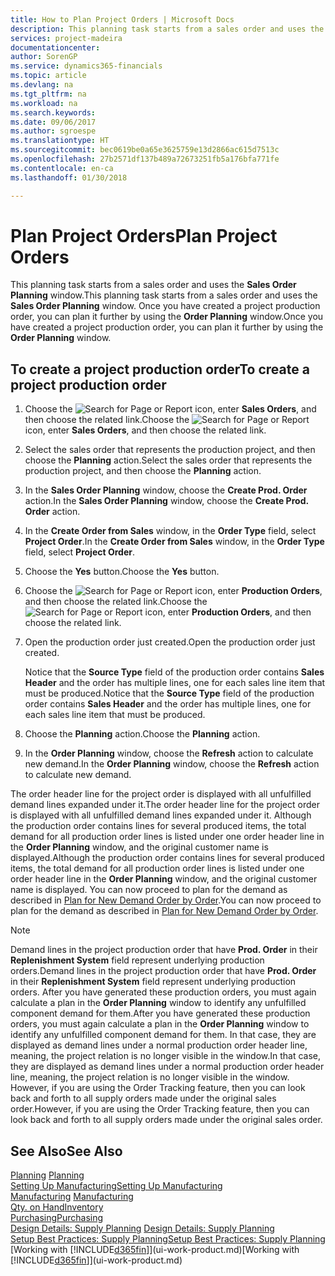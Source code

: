 ```yaml
---
title: How to Plan Project Orders | Microsoft Docs
description: This planning task starts from a sales order and uses the **Sales Order Planning** window. Once you have created a project production order, you can plan it further by using the **Order Planning** window.
services: project-madeira
documentationcenter: 
author: SorenGP
ms.service: dynamics365-financials
ms.topic: article
ms.devlang: na
ms.tgt_pltfrm: na
ms.workload: na
ms.search.keywords: 
ms.date: 09/06/2017
ms.author: sgroespe
ms.translationtype: HT
ms.sourcegitcommit: bec0619be0a65e3625759e13d2866ac615d7513c
ms.openlocfilehash: 27b2571df137b489a72673251fb5a176bfa771fe
ms.contentlocale: en-ca
ms.lasthandoff: 01/30/2018

---
```

# <a name="plan-project-orders"></a><span data-ttu-id="c5999-104">Plan Project Orders</span><span class="sxs-lookup"><span data-stu-id="c5999-104">Plan Project Orders</span></span>
<span data-ttu-id="c5999-105">This planning task starts from a sales order and uses the **Sales Order Planning** window.</span><span class="sxs-lookup"><span data-stu-id="c5999-105">This planning task starts from a sales order and uses the **Sales Order Planning** window.</span></span> <span data-ttu-id="c5999-106">Once you have created a project production order, you can plan it further by using the **Order Planning** window.</span><span class="sxs-lookup"><span data-stu-id="c5999-106">Once you have created a project production order, you can plan it further by using the **Order Planning** window.</span></span>  

## <a name="to-create-a-project-production-order"></a><span data-ttu-id="c5999-107">To create a project production order</span><span class="sxs-lookup"><span data-stu-id="c5999-107">To create a project production order</span></span>  

1.  <span data-ttu-id="c5999-108">Choose the ![Search for Page or Report](media/ui-search/search_small.png "Search for Page or Report icon") icon, enter **Sales Orders**, and then choose the related link.</span><span class="sxs-lookup"><span data-stu-id="c5999-108">Choose the ![Search for Page or Report](media/ui-search/search_small.png "Search for Page or Report icon") icon, enter **Sales Orders**, and then choose the related link.</span></span>  
2.  <span data-ttu-id="c5999-109">Select the sales order that represents the production project, and then choose the **Planning** action.</span><span class="sxs-lookup"><span data-stu-id="c5999-109">Select the sales order that represents the production project, and then choose the **Planning** action.</span></span>  
4.  <span data-ttu-id="c5999-110">In the **Sales Order Planning** window, choose  the **Create Prod. Order** action.</span><span class="sxs-lookup"><span data-stu-id="c5999-110">In the **Sales Order Planning** window, choose  the **Create Prod. Order** action.</span></span>  
5.  <span data-ttu-id="c5999-111">In the **Create Order from Sales** window, in the **Order Type** field, select **Project Order**.</span><span class="sxs-lookup"><span data-stu-id="c5999-111">In the **Create Order from Sales** window, in the **Order Type** field, select **Project Order**.</span></span>  
6.  <span data-ttu-id="c5999-112">Choose the **Yes** button.</span><span class="sxs-lookup"><span data-stu-id="c5999-112">Choose the **Yes** button.</span></span>  
7.  <span data-ttu-id="c5999-113">Choose the ![Search for Page or Report](media/ui-search/search_small.png "Search for Page or Report icon") icon, enter **Production Orders**, and then choose the related link.</span><span class="sxs-lookup"><span data-stu-id="c5999-113">Choose the ![Search for Page or Report](media/ui-search/search_small.png "Search for Page or Report icon") icon, enter **Production Orders**, and then choose the related link.</span></span>
8. <span data-ttu-id="c5999-114">Open the production order just created.</span><span class="sxs-lookup"><span data-stu-id="c5999-114">Open the production order just created.</span></span>  

    <span data-ttu-id="c5999-115">Notice that the **Source Type** field of the production order contains **Sales Header** and the order has multiple lines, one for each sales line item that must be produced.</span><span class="sxs-lookup"><span data-stu-id="c5999-115">Notice that the **Source Type** field of the production order contains **Sales Header** and the order has multiple lines, one for each sales line item that must be produced.</span></span>  
9. <span data-ttu-id="c5999-116">Choose the **Planning** action.</span><span class="sxs-lookup"><span data-stu-id="c5999-116">Choose the **Planning** action.</span></span>
10. <span data-ttu-id="c5999-117">In the **Order Planning** window, choose the **Refresh** action to calculate new demand.</span><span class="sxs-lookup"><span data-stu-id="c5999-117">In the **Order Planning** window, choose the **Refresh** action to calculate new demand.</span></span>  

<span data-ttu-id="c5999-118">The order header line for the project order is displayed with all unfulfilled demand lines expanded under it.</span><span class="sxs-lookup"><span data-stu-id="c5999-118">The order header line for the project order is displayed with all unfulfilled demand lines expanded under it.</span></span> <span data-ttu-id="c5999-119">Although the production order contains lines for several produced items, the total demand for all production order lines is listed under one order header line in the **Order Planning** window, and the original customer name is displayed.</span><span class="sxs-lookup"><span data-stu-id="c5999-119">Although the production order contains lines for several produced items, the total demand for all production order lines is listed under one order header line in the **Order Planning** window, and the original customer name is displayed.</span></span> <span data-ttu-id="c5999-120">You can now proceed to plan for the demand as described in [Plan for New Demand Order by Order](production-how-to-plan-for-new-demand.md).</span><span class="sxs-lookup"><span data-stu-id="c5999-120">You can now proceed to plan for the demand as described in [Plan for New Demand Order by Order](production-how-to-plan-for-new-demand.md).</span></span>  

> [!NOTE]  
>  <span data-ttu-id="c5999-121">Demand lines in the project production order that have **Prod. Order** in their **Replenishment System** field represent underlying production orders.</span><span class="sxs-lookup"><span data-stu-id="c5999-121">Demand lines in the project production order that have **Prod. Order** in their **Replenishment System** field represent underlying production orders.</span></span> <span data-ttu-id="c5999-122">After you have generated these production orders, you must again calculate a plan in the **Order Planning** window to identify any unfulfilled component demand for them.</span><span class="sxs-lookup"><span data-stu-id="c5999-122">After you have generated these production orders, you must again calculate a plan in the **Order Planning** window to identify any unfulfilled component demand for them.</span></span> <span data-ttu-id="c5999-123">In that case, they are displayed as demand lines under a normal production order header line, meaning, the project relation is no longer visible in the window.</span><span class="sxs-lookup"><span data-stu-id="c5999-123">In that case, they are displayed as demand lines under a normal production order header line, meaning, the project relation is no longer visible in the window.</span></span> <span data-ttu-id="c5999-124">However, if you are using the Order Tracking feature, then you can look back and forth to all supply orders made under the original sales order.</span><span class="sxs-lookup"><span data-stu-id="c5999-124">However, if you are using the Order Tracking feature, then you can look back and forth to all supply orders made under the original sales order.</span></span>  

## <a name="see-also"></a><span data-ttu-id="c5999-125">See Also</span><span class="sxs-lookup"><span data-stu-id="c5999-125">See Also</span></span>
<span data-ttu-id="c5999-126">[Planning](production-planning.md) </span><span class="sxs-lookup"><span data-stu-id="c5999-126">[Planning](production-planning.md) </span></span>  
[<span data-ttu-id="c5999-127">Setting Up Manufacturing</span><span class="sxs-lookup"><span data-stu-id="c5999-127">Setting Up Manufacturing</span></span>](production-configure-production-processes.md)  
<span data-ttu-id="c5999-128">[Manufacturing](production-manage-manufacturing.md)  </span><span class="sxs-lookup"><span data-stu-id="c5999-128">[Manufacturing](production-manage-manufacturing.md)  </span></span>  
[<span data-ttu-id="c5999-129">Qty. on Hand</span><span class="sxs-lookup"><span data-stu-id="c5999-129">Inventory</span></span>](inventory-manage-inventory.md)  
[<span data-ttu-id="c5999-130">Purchasing</span><span class="sxs-lookup"><span data-stu-id="c5999-130">Purchasing</span></span>](purchasing-manage-purchasing.md)  
<span data-ttu-id="c5999-131">[Design Details: Supply Planning](design-details-supply-planning.md) </span><span class="sxs-lookup"><span data-stu-id="c5999-131">[Design Details: Supply Planning](design-details-supply-planning.md) </span></span>  
[<span data-ttu-id="c5999-132">Setup Best Practices: Supply Planning</span><span class="sxs-lookup"><span data-stu-id="c5999-132">Setup Best Practices: Supply Planning</span></span>](setup-best-practices-supply-planning.md)  
<span data-ttu-id="c5999-133">[Working with [!INCLUDE[d365fin](includes/d365fin_md.md)]](ui-work-product.md)</span><span class="sxs-lookup"><span data-stu-id="c5999-133">[Working with [!INCLUDE[d365fin](includes/d365fin_md.md)]](ui-work-product.md)</span></span>

